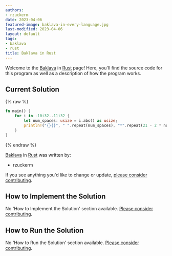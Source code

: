 ```yaml
---
authors:
- rzuckerm
date: 2023-04-06
featured-image: baklava-in-every-language.jpg
last-modified: 2023-04-06
layout: default
tags:
- baklava
- rust
title: Baklava in Rust
---
```


Welcome to the [Baklava](https://sampleprograms.io/projects/baklava) in [Rust](https://sampleprograms.io/languages/rust) page! Here, you'll find the source code for this program as well as a description of how the program works.

## Current Solution

{% raw %}

```rust
fn main() {
    for i in -10i32..11i32 {
        let num_spaces: usize = i.abs() as usize;
        println!("{}{}", " ".repeat(num_spaces), "*".repeat(21 - 2 * num_spaces));
    }
}
```

{% endraw %}

[Baklava](https://sampleprograms.io/projects/baklava) in [Rust](https://sampleprograms.io/languages/rust) was written by:

- rzuckerm

If you see anything you'd like to change or update, [please consider contributing](https://github.com/TheRenegadeCoder/sample-programs).

## How to Implement the Solution

No 'How to Implement the Solution' section available. [Please consider contributing](https://github.com/TheRenegadeCoder/sample-programs-website).

## How to Run the Solution

No 'How to Run the Solution' section available. [Please consider contributing](https://github.com/TheRenegadeCoder/sample-programs-website).